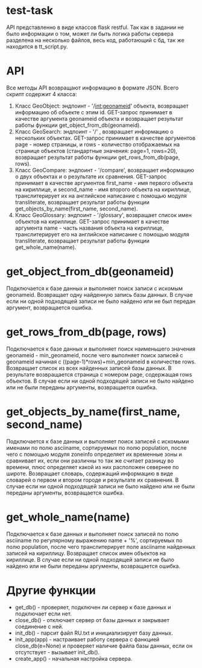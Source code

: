 # test-task

API представленно в виде классов flask restful.
Так как в задании не было информации о том, может ли быть логика работы сервера разделена на несколько файлов, весь код, работающий с бд, так же находится в tt_script.py.

# API

Все методы API возвращают информацию в формате JSON.
Всего скрипт содержит 4 класса:
1. Класс GeoObject: эндпоинт - '/<int:geonameid>' объекта, возвращает информацию об объекте с этим id. GET-запрос принимает в качестве аргумента geonameid объекта и возвращает результат работы функции get_object_from_db(geonameid).
2. Класс GeoSearch: эндпоинт - '/' , возвращает информацию о нескольких объектах. GET-запрос принимает в качестве аргументов page - номер страницы, и rows - количество отображаемых на странице объектов (стандартные значения: page=1, rows=20), возвращает результат работы функции get_rows_from_db(page, rows).
3. Класс GeoCompare: эндпоинт - '/compare', возвращает информацию о двух объектах и о результате их сравнения. GET-запрос принимает в качестве аргументов first_name - имя первого объекта на кириллице, и second_name - имя второго объекта на кириллице, транслитерирует их на английское написание с помощью модуля transliterate, возвращает результат работы функции get_objects_by_name(first_name, second_name).
4. Класс GeoGlossary: эндпоинт - '/glossary', возвращает список имен объектов на кириллице. GET-запрос принимает в качестве аргумента name - часть названия объекта на кириллице, транслитерирует его на английское написание с помощью модуля transliterate, возвращает результат работы функции get_whole_name(name).

# get_object_from_db(geonameid)

Подключается к базе данных и выполняет поиск записи с искомым geonameid. Возвращает одну найденную запись базы данных. В случае если ни одной подходящей записи не было найдено или не был передан аргумент, возвращается ошибка.

# get_rows_from_db(page, rows)

Подключается к базе данных и выполняет поиск наименьшего значения geonameid - min_geonameid, после чего выполняет поиск записей с geonameid начиная с ((page-1)\*rows)+min_geonameid в количестве rows. Возвращает список из всех найденных записей базы данных. В результате возвращается страница с номером page, содержащая rows объектов. В случае если ни одной подходящей записи не было найдено или не были переданы аргументы, возвращается ошибка.

# get_objects_by_name(first_name, second_name)

Подключается к базе данных и выполняет поиск записей с искомыми именами по полю asciiname, сортируемых по полю population, после чего с помощью модуля zoneinfo определяет их временные зоны и сравнивает их, если они различны то так же считает разницу во времени, плюс определяет какой из них расположен севернее по широте. Возвращает словарь, содержащий информацию в виде словарей о первом и втором городе и результате их сравнения. В случае если ни одной подходящей записи не было найдено или не были переданы аргументы, возвращается ошибка.

# get_whole_name(name)

Подключается к базе данных и выполняет поиск записей по полю asciiname по регулярному выражению name + '%', сортируемых по полю population, после чего транслитерирует поле asciiname найденных записей на кириллицу. Возвращает список имен объектов на кириллице. В случае если ни одной подходящей записи не было найдено или не были переданы аргументы, возвращается ошибка.

# Другие функции

* get_db() - проверяет, подключен ли сервер к базе данных и подключает если нет.
* close_db() - отключает сервер от базы данных и закрывает соединение с ней.
* init_db() - парсит файл RU.txt и инициализирует базу данных.
* init_app(app) - настраивает работу сервера с фанкцией close_db(e=None) и проверяет наличие файла базы данных, если он отсутствует - вызывает init_db().
* create_app() - начальная настройка сервера.
